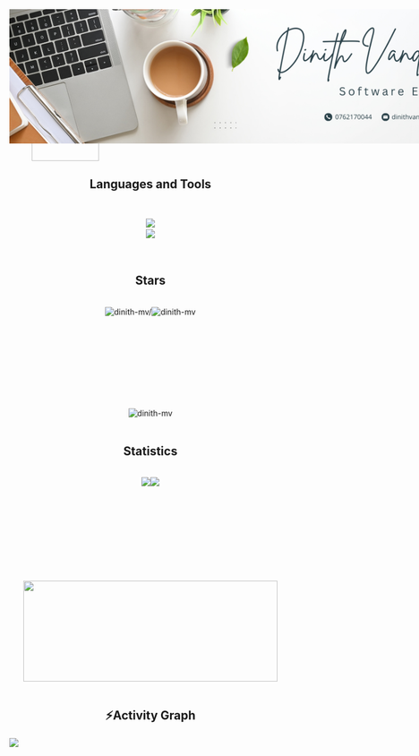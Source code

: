 <body>
    <img  align="center" src="profile.png" style="position: absolute;" target="_blank">
<h1 align="center">
    <img src="https://readme-typing-svg.herokuapp.com/?font=Righteous&color=F7A82E&size=35&center=true&vCenter=true&width=500&height=70&duration=4000&lines=Hi,+Hey+There!;I'm+Dinith+Vanderlan!;Welcome+to+my+Github+profile!;" />
</h1>
    
- 🔭 I’m currently working on <strong>Angular projects</strong><br/>
- 🌱 I’m currently learning <strong>Next JS</strong><br/>
- 💬 Ask me about <strong>React,Tailwind CSS</strong><br/>
- 📫 How to reach me <strong>dinithvanderlan@gmail.com</strong>
<div>
    <a href="dinithmvanderlan@outlook.com">
    <img src="https://img.shields.io/badge/Gmail-333333?style=for-the-badge&logo=gmail&logoColor=ff5722"  align="center" />
  </a></h3> 
<a href="https://github.com/dinith-mv" target="_blank"><img src="https://img.shields.io/badge/LinkedIn-0077B5?style=for-the-badge&logo=linkedin&logoColor=white"  align="center" target="_blank" /></a>
    <img  align="center" src="https://camo.githubusercontent.com/b25e5594ef0cd200f0ca9c5d8a8f284d9381cf2086b008d47da306c2060e1b72/68747470733a2f2f666f7274686562616467652e636f6d2f696d616765732f6261646765732f6275696c742d776974682d6c6f76652e737667" target="_blank"  height="90" width="120">


<h2 align="center" >Languages and Tools</h2><br/>
<p align="center">
 <img src="https://skillicons.dev/icons?i=js,react,nodejs,mongodb,html,css,postman,tailwind,figma,c,cpp,angular,vscode&theme=light" />
<br/>
<img src="https://skillicons.dev/icons?i=ai,ps,java,python,ts,php,mysql,firebase,kotlin,arduino,git,visualstudio,androidstudio&theme=light" />
</p><br/>

<h2 align="center">Stars</h2>
<div align="center">
    <br/>
<div style="width: 100%; display: flex; justify-content: center;">
<img height="180em" src="https://github-readme-stats.vercel.app/api/top-langs/?username=dinith-mv&layout=compact&theme=vue" alt=dinith-mv/>

<img height="180em" src="https://github-readme-stats.vercel.app/api?username=dinith-mv&show_icons=true&locale=en&theme=vue" alt="dinith-mv" />
</div>
<img align="center" height="180em" src="https://github-readme-streak-stats.herokuapp.com/?user=dinith-mv&theme=vue" alt="dinith-mv" />
</div>
<br/>

<h2 align="center">Statistics</h2>
<br/>
<div align="center">
    <div style="width: 100%; display: flex; justify-content: center;">
        <img align="center" src="http://github-profile-summary-cards.vercel.app/api/cards/stats?username=dinith-mv&theme=vue" height="185em" />
        <img align="center" src="http://github-profile-summary-cards.vercel.app/api/cards/productive-time?username=dinith-mv&theme=vue" height="185em" />
    </div>
    <img align="center" src="http://github-profile-summary-cards.vercel.app/api/cards/profile-details?username=dinith-mv&theme=vue" height="180em" width="95%" />
    </div>
<br/>
<h2 align="center">⚡Activity Graph</h2>
<img align="center" src="https://github-readme-activity-graph.vercel.app/graph?username=dinith-mv&theme=github-light"/>

</body>

